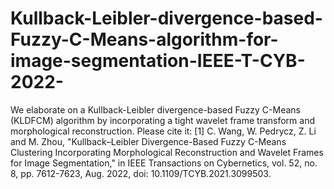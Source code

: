 # Kullback-Leibler-divergence-based-Fuzzy-C-Means-algorithm-for-image-segmentation-IEEE-T-CYB-2022-
We elaborate on a Kullback-Leibler divergence-based Fuzzy C-Means (KLDFCM) algorithm by incorporating a tight wavelet frame transform and morphological reconstruction. Please cite it:
[1] C. Wang, W. Pedrycz, Z. Li and M. Zhou, "Kullback–Leibler Divergence-Based Fuzzy C-Means Clustering Incorporating Morphological Reconstruction and Wavelet Frames for Image Segmentation," in IEEE Transactions on Cybernetics, vol. 52, no. 8, pp. 7612-7623, Aug. 2022, doi: 10.1109/TCYB.2021.3099503.
